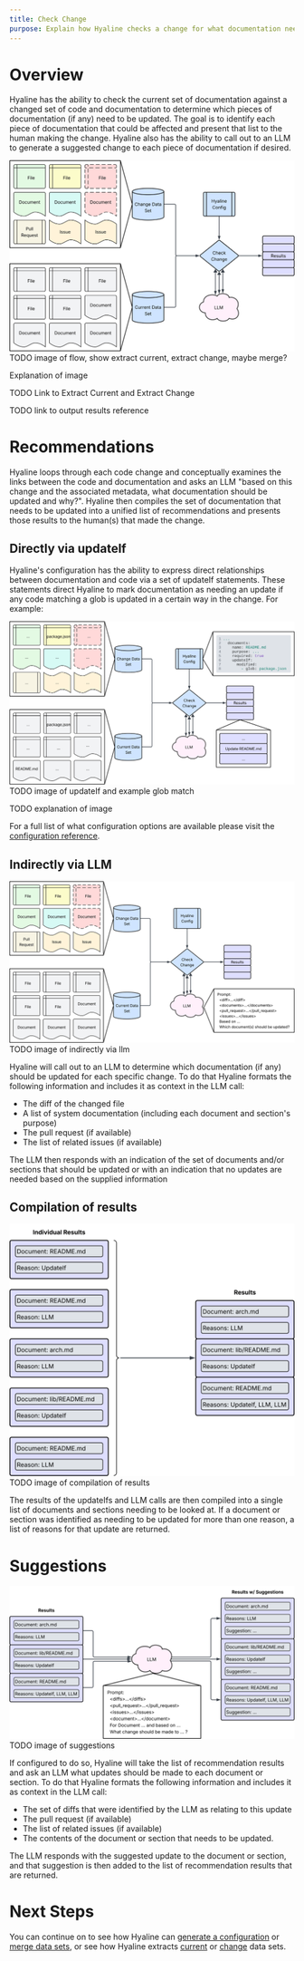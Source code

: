 ```yaml
---
title: Check Change
purpose: Explain how Hyaline checks a change for what documentation needs to be updated
---
```

# Overview
Hyaline has the ability to check the current set of documentation against a changed set of code and documentation to determine which pieces of documentation (if any) need to be updated. The goal is to identify each piece of documentation that could be affected and present that list to the human making the change. Hyaline also has the ability to call out to an LLM to generate a suggested change to each piece of documentation if desired.

![Overview](_img/check-change-overview.svg)
TODO image of flow, show extract current, extract change, maybe merge?

Explanation of image

TODO Link to Extract Current and Extract Change

TODO link to output results reference

# Recommendations
Hyaline loops through each code change and conceptually examines the links between the code and documentation and asks an LLM "based on this change and the associated metadata, what documentation should be updated and why?". Hyaline then compiles the set of documentation that needs to be updated into a unified list of recommendations and presents those results to the human(s) that made the change.

## Directly via updateIf
Hyaline's configuration has the ability to express direct relationships between documentation and code via a set of updateIf statements. These statements direct Hyaline to mark documentation as needing an update if any code matching a glob is updated in a certain way in the change. For example:

![Directly via updateIf](_img/check-change-direct-updateIf.svg)
TODO image of updateIf and example glob match

TODO explanation of image

For a full list of what configuration options are available please visit the [configuration reference](../reference/config.md).

## Indirectly via LLM
![Indirectly via LLM](_img/check-change-indirect-llm.svg)
TODO image of indirectly via llm

Hyaline will call out to an LLM to determine which documentation (if any) should be updated for each specific change. To do that Hyaline formats the following information and includes it as context in the LLM call:

* The diff of the changed file
* A list of system documentation (including each document and section's purpose)
* The pull request (if available)
* The list of related issues (if available)

The LLM then responds with an indication of the set of documents and/or sections that should be updated or with an indication that no updates are needed based on the supplied information

## Compilation of results
![Compilation of Results](_img/check-change-results.svg)
TODO image of compilation of results

The results of the updateIfs and LLM calls are then compiled into a single list of documents and sections needing to be looked at. If a document or section was identified as needing to be updated for more than one reason, a list of reasons for that update are returned.

# Suggestions
![Suggestions](_img/check-change-suggestions.svg)
TODO image of suggestions

If configured to do so, Hyaline will take the list of recommendation results and ask an LLM what updates should be made to each document or section. To do that Hyaline formats the following information and includes it as context in the LLM call:

* The set of diffs that were identified by the LLM as relating to this update
* The pull request (if available)
* The list of related issues (if available)
* The contents of the document or section that needs to be updated.

The LLM responds with the suggested update to the document or section, and that suggestion is then added to the list of recommendation results that are returned.

# Next Steps
You can continue on to see how Hyaline can [generate a configuration](./generate-config.md) or [merge data sets](./merge.md), or see how Hyaline extracts [current](./extract-current.md) or [change](./extract-change.md) data sets.
